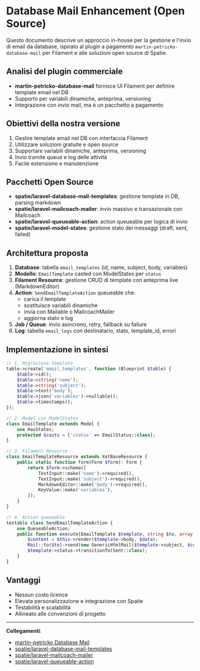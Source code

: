 # Database Mail Enhancement (Open Source)

Questo documento descrive un approccio in-house per la gestione e l'invio di email da database, ispirato al plugin a pagamento `martin-petricko-database-mail` per Filament e alle soluzioni open source di Spatie.

## Analisi del plugin commerciale

- **martin-petricko-database-mail** fornisce UI Filament per definire template email nel DB
- Supporto per variabili dinamiche, anteprima, versioning
- Integrazione con invio mail, ma è un pacchetto a pagamento

## Obiettivi della nostra versione

1. Gestire template email nel DB con interfaccia Filament
2. Utilizzare soluzioni gratuite e open source
3. Supportare variabili dinamiche, anteprima, versioning
4. Invio tramite queue e log delle attività
5. Facile estensione e manutenzione

## Pacchetti Open Source

- **spatie/laravel-database-mail-templates**: gestione template in DB, parsing markdown
- **spatie/laravel-mailcoach-mailer**: invio massivo e transazionale con Mailcoach
- **spatie/laravel-queueable-action**: action queueable per logica di invio
- **spatie/laravel-model-states**: gestione stato dei messaggi (draft, sent, failed)

## Architettura proposta

1. **Database**: tabella `email_templates` (id, name, subject, body, variables)
2. **Modello**: `EmailTemplate` casted con ModelStates per `status`
3. **Filament Resource**: gestione CRUD di template con anteprima live (MarkdownEditor)
4. **Action**: `SendEmailTemplateAction` queueable che:
   - carica il template
   - sostituisce variabili dinamiche
   - invia con Mailable o MailcoachMailer
   - aggiorna stato e log
5. **Job / Queue**: invio asincrono, retry, fallback su failure
6. **Log**: tabella `email_logs` con destinatario, stato, template_id, errori

## Implementazione in sintesi

```php
// 1. Migrazione template
table->create('email_templates', function (Blueprint $table) {
    $table->id();
    $table->string('name');
    $table->string('subject');
    $table->text('body');
    $table->json('variables')->nullable();
    $table->timestamps();
});

// 2. Model con ModelStates
class EmailTemplate extends Model {
    use HasStates;
    protected $casts = ['status' => EmailStatus::class];
}

// 3. Filament Resource
class EmailTemplateResource extends XotBaseResource {
    public static function form(Form $form): Form {
        return $form->schema([
            TextInput::make('name')->required(),
            TextInput::make('subject')->required(),
            MarkdownEditor::make('body')->required(),
            KeyValue::make('variables'),
        ]);
    }
}

// 4. Action queueable
testable class SendEmailTemplateAction {
    use QueueableAction;
    public function execute(EmailTemplate $template, string $to, array $data = []): void {
        $content = $this->render($template->body, $data);
        Mail::to($to)->send(new GenericHtmlMail($template->subject, $content));
        $template->status->transitionTo(Sent::class);
    }
}
```

## Vantaggi

- Nessun costo licence
- Elevata personalizzazione e integrazione con Spatie
- Testabilità e scalabilità
- Allineato alle convenzioni di progetto

---

**Collegamenti**:

- [martin-petricko Database Mail](https://filamentphp.com/plugins/martin-petricko-database-mail)
- [spatie/laravel-database-mail-templates](https://github.com/spatie/laravel-database-mail-templates)
- [spatie/laravel-mailcoach-mailer](https://github.com/spatie/laravel-mailcoach-mailer)
- [spatie/laravel-queueable-action](https://github.com/spatie/laravel-queueable-action)
